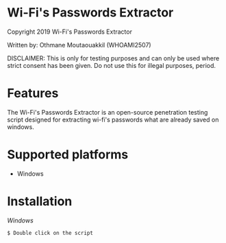 # Wi-Fi's Passwords Extractor

Copyright 2019 Wi-Fi's Passwords Extractor

Written by: Othmane Moutaouakkil (WHOAMI2507)

DISCLAIMER: This is only for testing purposes and can only be used where strict consent has been given. Do not use this for illegal purposes, period.


# Features

The Wi-Fi's Passwords Extractor is an open-source penetration testing script designed for extracting wi-fi's passwords what are already saved on windows.


# Supported platforms
* Windows


# Installation
*Windows*
```bash
$ Double click on the script
```

